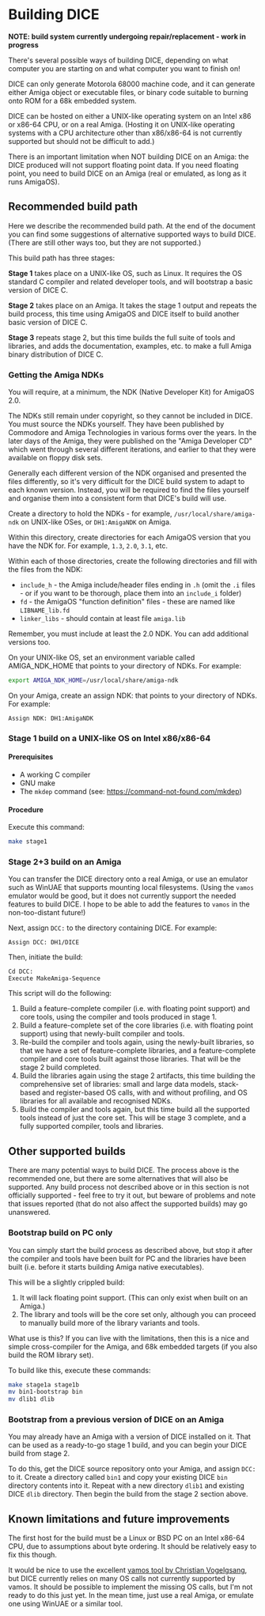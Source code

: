 Building DICE
=============

**NOTE: build system currently undergoing repair/replacement - work in progress**

There's several possible ways of building DICE, depending on what computer you are starting on and
what computer you want to finish on!

DICE can only generate Motorola 68000 machine code, and it can generate either Amiga object or
executable files, or binary code suitable to burning onto ROM for a 68k embedded system.

DICE can be hosted on either a UNIX-like operating system on an Intel x86 or x86-64 CPU, or on a
real Amiga. (Hosting it on UNIX-like operating systems with a CPU architecture other than
x86/x86-64 is not currently supported but should not be difficult to add.)

There is an important limitation when NOT building DICE on an Amiga: the DICE produced will not
support floating point data. If you need floating point, you need to build DICE on an Amiga (real
or emulated, as long as it runs AmigaOS).


Recommended build path
----------------------

Here we describe the recommended build path. At the end of the document you can find some
suggestions of alternative supported ways to build DICE. (There are still other ways too, but they
are not supported.)

This build path has three stages:

**Stage 1** takes place on a UNIX-like OS, such as Linux. It requires the OS standard C compiler
and related developer tools, and will bootstrap a basic version of DICE C.

**Stage 2** takes place on an Amiga. It takes the stage 1 output and repeats the build process,
this time using AmigaOS and DICE itself to build another basic version of DICE C.

**Stage 3** repeats stage 2, but this time builds the full suite of tools and libraries, and adds
the documentation, examples, etc. to make a full Amiga binary distribution of DICE C.


### Getting the Amiga NDKs

You will require, at a minimum, the NDK (Native Developer Kit) for AmigaOS 2.0.

The NDKs still remain under copyright, so they cannot be included in DICE. You must source the NDKs
yourself. They have been published by Commodore and Amiga Technologies in various forms over the
years. In the later days of the Amiga, they were published on the "Amiga Developer CD" which went
through several different iterations, and earlier to that they were available on floppy disk sets.

Generally each different version of the NDK organised and presented the files differently, so it's
very difficult for the DICE build system to adapt to each known version. Instead, you will be
required to find the files yourself and organise them into a consistent form that DICE's build will
use.

Create a directory to hold the NDKs - for example, `/usr/local/share/amiga-ndk` on UNIX-like OSes,
or `DH1:AmigaNDK` on Amiga.

Within this directory, create directories for each AmigaOS version that you have the NDK for. For
example, `1.3`, `2.0`, `3.1`, etc.

Within each of those directories, create the following directories and fill with the files from the
NDK:

* `include_h` - the Amiga include/header files ending in `.h` (omit the `.i` files - or if you want
  to be thorough, place them into an `include_i` folder)
* `fd` - the AmigaOS "function definition" files - these are named like `LIBNAME_lib.fd`
* `linker_libs` - should contain at least file `amiga.lib`

Remember, you must include at least the 2.0 NDK. You can add additional versions too.

On your UNIX-like OS, set an environment variable called AMIGA_NDK_HOME that points to your
directory of NDKs. For example:

```bash
export AMIGA_NDK_HOME=/usr/local/share/amiga-ndk
```

On your Amiga, create an assign NDK: that points to your directory of NDKs. For example:

```
Assign NDK: DH1:AmigaNDK
```


### Stage 1 build on a UNIX-like OS on Intel x86/x86-64

#### Prerequisites

* A working C compiler
* GNU make
* The `mkdep` command (see: https://command-not-found.com/mkdep)

#### Procedure

Execute this command:

```bash
make stage1
```


### Stage 2+3 build on an Amiga

You can transfer the DICE directory onto a real Amiga, or use an emulator such as WinUAE that
supports mounting local filesystems. (Using the `vamos` emulator would be good, but it does not
currently support the needed features to build DICE. I hope to be able to add the features to
`vamos` in the non-too-distant future!)

Next, assign `DCC:` to the directory containing DICE. For example:

```
Assign DCC: DH1/DICE
```

Then, initiate the build:

```
Cd DCC:
Execute MakeAmiga-Sequence
```

This script will do the following:

1. Build a feature-complete compiler (i.e. with floating point support) and core tools, using the
   compiler and tools produced in stage 1.
1. Build a feature-complete set of the core libraries (i.e. with floating point support) using that
   newly-built compiler and tools.
1. Re-build the compiler and tools again, using the newly-built libraries, so that we have a set of
   feature-complete libraries, and a feature-complete compiler and core tools built against those
   libraries. That will be the stage 2 build completed.
1. Build the libraries again using the stage 2 artifacts, this time building the comprehensive set
   of libraries: small and large data models, stack-based and register-based OS calls, with and
   without profiling, and OS libraries for all available and recognised NDKs.
1. Build the compiler and tools again, but this time build all the supported tools instead of just
   the core set. This will be stage 3 complete, and a fully supported compiler, tools and
   libraries.


Other supported builds
----------------------

There are many potential ways to build DICE. The process above is the recommended one, but there
are some alternatives that will also be supported. Any build process not described above or in this
section is not officially supported - feel free to try it out, but beware of problems and note that
issues reported (that do not also affect the supported builds) may go unanswered.


### Bootstrap build on PC only

You can simply start the build process as described above, but stop it after the compiler and tools
have been built for PC and the libraries have been built (i.e. before it starts building Amiga
native executables).

This will be a slightly crippled build:

1. It will lack floating point support. (This can only exist when built on an Amiga.)
1. The library and tools will be the core set only, although you can proceed to manually build
   more of the library variants and tools.

What use is this? If you can live with the limitations, then this is a nice and simple
cross-compiler for the Amiga, and 68k embedded targets (if you also build the ROM library set).

To build like this, execute these commands:

```bash
make stage1a stage1b
mv bin1-bootstrap bin
mv dlib1 dlib
```


### Bootstrap from a previous version of DICE on an Amiga

You may already have an Amiga with a version of DICE installed on it. That can be used as a
ready-to-go stage 1 build, and you can begin your DICE build from stage 2.

To do this, get the DICE source repository onto your Amiga, and assign `DCC:` to it. Create a
directory called `bin1` and copy your existing DICE `bin` directory contents into it. Repeat with a
new directory `dlib1` and existing DICE `dlib` directory. Then begin the build from the stage 2
section above.


Known limitations and future improvements
-----------------------------------------

The first host for the build must be a Linux or BSD PC on an Intel x86-64 CPU, due to assumptions
about byte ordering. It should be relatively easy to fix this though.

It would be nice to use the excellent [vamos tool by Christian Vogelgsang](https://github.com/cnvogelg/amitools/blob/master/docs/vamos.md),
but DICE currently relies on many OS calls not currently supported by vamos. It should be possible
to implement the missing OS calls, but I'm not ready to do this just yet. In the mean time, just
use a real Amiga, or emulate one using WinUAE or a similar tool.
